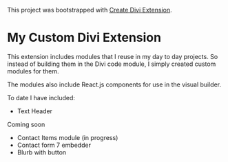 This project was bootstrapped with [Create Divi Extension](https://github.com/elegantthemes/create-divi-extension).

<h1>My Custom Divi Extension</h1>

<p>This extension includes modules that I reuse in my day to day projects. So instead of building them in the Divi code module, I simply created custom modules for them.</p>

<p>The modules also include React.js components for use in the visual builder.</p>

<p>To date I have included:</p>
<ul>
  <li>Text Header</li>
</ul>

<p>Coming soon</p>
<ul>
  <li>Contact Items module (in progress)</li>
  <li>Contact form 7 embedder</li>
  <li>Blurb with button</li>
</ul>